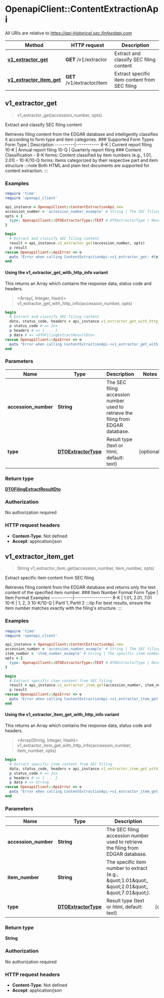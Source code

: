 # OpenapiClient::ContentExtractionApi

All URIs are relative to *https://api-historical.sec.finfeedapi.com*

| Method | HTTP request | Description |
| ------ | ------------ | ----------- |
| [**v1_extractor_get**](ContentExtractionApi.md#v1_extractor_get) | **GET** /v1/extractor | Extract and classify SEC filing content  |
| [**v1_extractor_item_get**](ContentExtractionApi.md#v1_extractor_item_get) | **GET** /v1/extractor/item | Extract specific item content from SEC filing |


## v1_extractor_get

> <DTOFilingExtractResultDto> v1_extractor_get(accession_number, opts)

Extract and classify SEC filing content 

Retrieves filing content from the EDGAR database and intelligently classifies it according to form type and item categories.    ### Supported Form Types    Form Type | Description  ----------|------------  8-K      | Current report filing  10-K     | Annual report filing  10-Q     | Quarterly report filing    ### Content Classification  - 8-K forms: Content classified by item numbers (e.g., 1.01, 2.01)  - 10-K/10-Q forms: Items categorized by their respective part and item structure    :::note  Both HTML and plain text documents are supported for content extraction.  :::

### Examples

```ruby
require 'time'
require 'openapi_client'

api_instance = OpenapiClient::ContentExtractionApi.new
accession_number = 'accession_number_example' # String | The SEC filing accession number used to retrieve the filing from EDGAR database.
opts = {
  type: OpenapiClient::DTOExtractorType::TEXT # DTOExtractorType | Result type (text or html, default: text)
}

begin
  # Extract and classify SEC filing content 
  result = api_instance.v1_extractor_get(accession_number, opts)
  p result
rescue OpenapiClient::ApiError => e
  puts "Error when calling ContentExtractionApi->v1_extractor_get: #{e}"
end
```

#### Using the v1_extractor_get_with_http_info variant

This returns an Array which contains the response data, status code and headers.

> <Array(<DTOFilingExtractResultDto>, Integer, Hash)> v1_extractor_get_with_http_info(accession_number, opts)

```ruby
begin
  # Extract and classify SEC filing content 
  data, status_code, headers = api_instance.v1_extractor_get_with_http_info(accession_number, opts)
  p status_code # => 2xx
  p headers # => { ... }
  p data # => <DTOFilingExtractResultDto>
rescue OpenapiClient::ApiError => e
  puts "Error when calling ContentExtractionApi->v1_extractor_get_with_http_info: #{e}"
end
```

### Parameters

| Name | Type | Description | Notes |
| ---- | ---- | ----------- | ----- |
| **accession_number** | **String** | The SEC filing accession number used to retrieve the filing from EDGAR database. |  |
| **type** | [**DTOExtractorType**](.md) | Result type (text or html, default: text) | [optional] |

### Return type

[**DTOFilingExtractResultDto**](DTOFilingExtractResultDto.md)

### Authorization

No authorization required

### HTTP request headers

- **Content-Type**: Not defined
- **Accept**: application/json


## v1_extractor_item_get

> String v1_extractor_item_get(accession_number, item_number, opts)

Extract specific item content from SEC filing

Retrieves filing content from the EDGAR database and returns only the text content of the specified item number.    ### Item Number Format    Form Type | Item Format Examples  -----------|-------------------  8-K       | 1.01, 2.01, 7.01  10-K      | 1, 2, 3  10-K/10-Q | PartI 1, PartII 2    :::tip  For best results, ensure the item number matches exactly with the filing's structure.  :::

### Examples

```ruby
require 'time'
require 'openapi_client'

api_instance = OpenapiClient::ContentExtractionApi.new
accession_number = 'accession_number_example' # String | The SEC filing accession number used to retrieve the filing from EDGAR database.
item_number = 'item_number_example' # String | The specific item number to extract (e.g., \"1.01\", \"2.01\", \"7.01\").
opts = {
  type: OpenapiClient::DTOExtractorType::TEXT # DTOExtractorType | Result type (text or html, default: text)
}

begin
  # Extract specific item content from SEC filing
  result = api_instance.v1_extractor_item_get(accession_number, item_number, opts)
  p result
rescue OpenapiClient::ApiError => e
  puts "Error when calling ContentExtractionApi->v1_extractor_item_get: #{e}"
end
```

#### Using the v1_extractor_item_get_with_http_info variant

This returns an Array which contains the response data, status code and headers.

> <Array(String, Integer, Hash)> v1_extractor_item_get_with_http_info(accession_number, item_number, opts)

```ruby
begin
  # Extract specific item content from SEC filing
  data, status_code, headers = api_instance.v1_extractor_item_get_with_http_info(accession_number, item_number, opts)
  p status_code # => 2xx
  p headers # => { ... }
  p data # => String
rescue OpenapiClient::ApiError => e
  puts "Error when calling ContentExtractionApi->v1_extractor_item_get_with_http_info: #{e}"
end
```

### Parameters

| Name | Type | Description | Notes |
| ---- | ---- | ----------- | ----- |
| **accession_number** | **String** | The SEC filing accession number used to retrieve the filing from EDGAR database. |  |
| **item_number** | **String** | The specific item number to extract (e.g., \&quot;1.01\&quot;, \&quot;2.01\&quot;, \&quot;7.01\&quot;). |  |
| **type** | [**DTOExtractorType**](.md) | Result type (text or html, default: text) | [optional] |

### Return type

**String**

### Authorization

No authorization required

### HTTP request headers

- **Content-Type**: Not defined
- **Accept**: application/json

